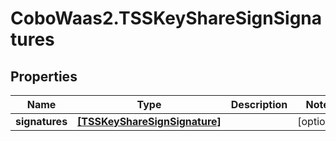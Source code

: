 # CoboWaas2.TSSKeyShareSignSignatures

## Properties

Name | Type | Description | Notes
------------ | ------------- | ------------- | -------------
**signatures** | [**[TSSKeyShareSignSignature]**](TSSKeyShareSignSignature.md) |  | [optional] 


